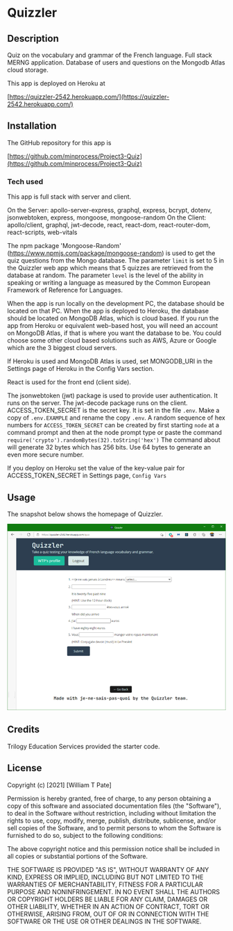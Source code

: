 # Quizzler
## Description
Quiz on the vocabulary and grammar of the French language. Full stack MERNG application. Database of users and questions on the Mongodb Atlas cloud storage.  

This app is deployed on Heroku at  

[https://quizzler-2542.herokuapp.com/](https://quizzler-2542.herokuapp.com/)

## Installation
The GitHub repository for this app is  

[https://github.com/minprocess/Project3-Quiz](https://github.com/minprocess/Project3-Quiz)

### Tech used

This app is full stack with server and client.

On the Server: apollo-server-express, graphql, express, bcrypt, dotenv, jsonwebtoken, express, mongoose, mongoose-random
On the Client: apollo/client, graphql, jwt-decode, react, react-dom, react-router-dom, react-scripts, web-vitals

The npm package 'Mongoose-Random' (https://www.npmjs.com/package/mongoose-random) is used to get the quiz questions from the Mongo database. The parameter `limit` is set to 5 in the Quizzler web app which means that 5 quizzes are retrieved from the database at random. The parameter `level` is the level of the ability in speaking or writing a language as measured by the Common European Framework of Reference for Languages.

When the app is run locally on the development PC, the database should be located on that PC. When the app is deployed to Heroku, the database should be located on MongoDB Atlas, which is cloud based. If you run the app from Heroku or equivalent web-based host, you will need an account on MongoDB Atlas, if that is where you want the database to be. You could choose some other cloud based solutions such as AWS, Azure or Google which are the 3 biggest cloud servers.

If Heroku is used and MongoDB Atlas is used, set MONGODB_URI in the Settings page of Heroku in the Config Vars section.

React is used for the front end (client side).

The jsonwebtoken (jwt) package is used to provide user authentication. It runs on the server. The jwt-decode package runs on the client. ACCESS_TOKEN_SECRET is the secret key. It is set in the file `.env`. Make a copy of `.env.EXAMPLE` and rename the copy `.env`. A random sequence of hex numbers for `ACCESS_TOKEN_SECRET` can be created by first starting `node` at a command prompt and then at the node prompt type or paste the command 
`require('crypto').randomBytes(32).toString('hex')`
The command about will generate 32 bytes which has 256 bits. Use 64 bytes to generate an even more secure number.

If you deploy on Heroku set the value of the key-value pair for ACCESS_TOKEN_SECRET in Settings page, `Config Vars`

## Usage
The snapshot below shows the homepage of Quizzler.  

![screen capture of a quiz example](./images-readme/quiz-screen-capture.png)  



## Credits

Trilogy Education Services provided the starter code. 

## License

Copyright (c) [2021] [William T Pate]

Permission is hereby granted, free of charge, to any person obtaining a copy
of this software and associated documentation files (the "Software"), to deal
in the Software without restriction, including without limitation the rights
to use, copy, modify, merge, publish, distribute, sublicense, and/or sell
copies of the Software, and to permit persons to whom the Software is
furnished to do so, subject to the following conditions:

The above copyright notice and this permission notice shall be included in all
copies or substantial portions of the Software.

THE SOFTWARE IS PROVIDED "AS IS", WITHOUT WARRANTY OF ANY KIND, EXPRESS OR
IMPLIED, INCLUDING BUT NOT LIMITED TO THE WARRANTIES OF MERCHANTABILITY,
FITNESS FOR A PARTICULAR PURPOSE AND NONINFRINGEMENT. IN NO EVENT SHALL THE
AUTHORS OR COPYRIGHT HOLDERS BE LIABLE FOR ANY CLAIM, DAMAGES OR OTHER
LIABILITY, WHETHER IN AN ACTION OF CONTRACT, TORT OR OTHERWISE, ARISING FROM,
OUT OF OR IN CONNECTION WITH THE SOFTWARE OR THE USE OR OTHER DEALINGS IN THE
SOFTWARE.

